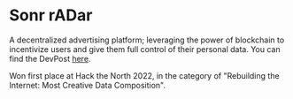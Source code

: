 # Sonr rADar
A decentralized advertising platform; leveraging the power of blockchain to incentivize users and give them full control of their personal data. You can find the DevPost [here](https://devpost.com/software/sonr-radar).

Won first place at Hack the North 2022, in the category of "Rebuilding the Internet: Most Creative Data Composition".

